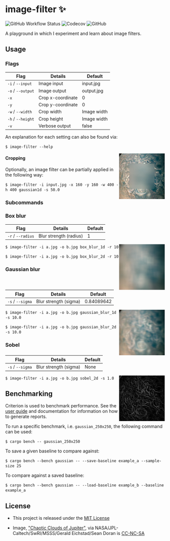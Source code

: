 # image-filter ✨
  ![GitHub Workflow Status](https://img.shields.io/github/workflow/status/imjasonmiller/image-filter/Build%20and%20test?style=social)  ![Codecov](https://img.shields.io/codecov/c/github/imjasonmiller/image-filter?style=social) ![GitHub](https://img.shields.io/github/license/imjasonmiller/image-filter?style=social)

A playground in which I experiment and learn about image filters.

## Usage

### Flags
 Flag             | Details           | Default 
------------------|-------------------|------------
`-i` / `--input`  | Image input       | input.jpg
`-o` / `--output` | Image output      | output.jpg
`-x`              | Crop x-coordinate | 0
`-y`              | Crop y-coordinate | 0
`-w` / `--width`  | Crop width        | Image width
`-h` / `--height` | Crop height       | Image width
`-v`              | Verbose output    | false

An explanation for each setting can also be found via:
```shell
$ image-filter --help
```
<img align="right" width="144" height="144" src="img/crop.jpg">

#### Cropping

Optionally, an image filter can be partially applied in the following way:

```shell
$ image-filter -i input.jpg -x 160 -y 160 -w 400 -h 400 gaussian1d -s 50.0
```

### Subcommands

### Box blur

 Flag             | Details                | Default
------------------|------------------------|-----------
`-r` / `--radius` | Blur strength (radius) | 1

<img align="right" width="144" height="144" src="img/box_blur.jpg">

```shell
$ image-filter -i a.jpg -o b.jpg box_blur_1d -r 10
```
```shell
$ image-filter -i a.jpg -o b.jpg box_blur_2d -r 10
```

### Gaussian blur

 Flag            | Details               | Default
-----------------|-----------------------|-----------
`-s` / `--sigma` | Blur strength (sigma) | 0.84089642

<img align="right" width="144" height="144" src="img/gaussian_blur.jpg">

```shell
$ image-filter -i a.jpg -o b.jpg gaussian_blur_1d -s 10.0
```
```shell
$ image-filter -i a.jpg -o b.jpg gaussian_blur_2d -s 10.0
```

### Sobel

 Flag            | Details               | Default
-----------------|-----------------------|-----------
`-s` / `--sigma` | Blur strength (sigma) | None

<img align="right" width="144" height="144" src="img/sobel.jpg">

```shell
$ image-filter -i a.jpg -o b.jpg sobel_2d -s 1.0
```

## Benchmarking
Criterion is used to benchmark performance. See the [user
guide](https://bheisler.github.io/criterion.rs/book/index.html) and
documentation for information on how to generate reports.

To run a specific benchmark, i.e. `gaussian_250x250`, the following command can be used:

```shell
$ cargo bench -- gaussian_250x250
```

To save a given baseline to compare against: 

```shell
$ cargo bench --bench gaussian -- --save-baseline example_a --sample-size 25
```

To compare against a saved baseline: 

```shell
$ cargo bench --bench gaussian -- --load-baseline example_b --baseline example_a
```

## License

* This project is released under the [MIT License](https://github.com/imjasonmiller/image-filter/blob/master/LICENSE.md)

* Image, ["Chaotic Clouds of Jupiter"](https://www.jpl.nasa.gov/spaceimages/details.php?id=PIA22424), via NASA/JPL-Caltech/SwRI/MSSS/Gerald Eichstad/Sean Doran is [CC-NC-SA](https://creativecommons.org/licenses/nc-sa/1.0/)

